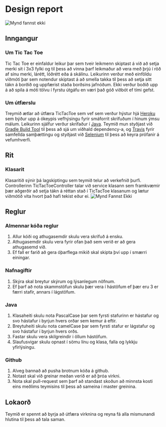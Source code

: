 # Design report
![Mynd fannst ekki](http://www.ru.is/media/HR_logo_vinstri_hires.jpg "RU logo")
## Inngangur
### Um Tic Tac Toe
Tic Tac Toe er einfaldur leikur þar sem tveir leikmenn skiptast á við að setja merki sit í 3x3 fylki og til þess að vinna þarf leikmaður að vera með þrjú í röð af sínu merki, lárétt, lóðrétt eða á skálínu. Leikurinn verður með einföldu viðmóti þar sem notendur skiptast á að smella takka til þess að setja sitt tákn á borðið og uppfærist staða borðsins jafnóðum. Ekki verður boðið upp á að spila á móti tölvu í fyrstu útgáfu en væri það góð viðbót ef tími gefst.
### Um útfærslu
Treymið ætlar að útfæra TicTacToe sem vef sem verður hýstur hjá [Heroku](https://www.heroku.com) sem býður upp á ókeypis vefhýsingu fyrir smáforrit skrifuðum í hinum ýmsu málum. Leikurinn sjálfur verður skrifaður í [Java](https://www.java.com/en/). Teymið mun styðjast við [Gradle Build Tool](https://gradle.org/) til þess að sjá um viðhald dependency-a, og [Travis](https://travis-ci.org/) fyrir samfellda samþættingu og styðjast við [Selenium](http://www.seleniumhq.org/) til þess að keyra prófanir á vefumhverfi.
## Rit
### Klasarit
Klasaritið sýnir þá lagskiptingu sem teymið telur að verkefnið þurfi. Controllerinn TicTacToeController talar við service klasann sem framkvæmir þær aðgerðir að setja tákn á réttan stað í TicTacToe klasanum og lætur viðmótið vita hvort það hafi tekist eður ei.
![Mynd Fannst Ekki](https://github.com/A-lidid/TicTacToe/docs/images/class_diagram.png "Klasarit")
## Reglur
### Almennar kóða reglur
1. Allur kóði og athugasemdir skulu vera skrifuð á ensku.
2. Athugasemdir skulu vera fyrir ofan það sem verið er að gera athugasemd við.
3. Ef fall er farið að gera óþarflega mikið skal skipta því upp í smærri einingar.
### Nafnagiftir
1. Skýra skal breytur skýrum og lýsanlegum nöfnum.
2. Ef þarf að nota skammstöfun skulu þær vera í hástöfum ef þær eru 3 er færri stafir, annars í lágstöfum.
### Java
1. Klasaheiti skulu nota PascalCase þar sem fyrsti stafurinn er hástafur og svo hástafur i byrjun hvers orðar sem kemur á eftir.
2. Breytuheiti skulu nota camelCase þar sem fyrsti stafur er lágstafur og svo hástafur í byrjun hvers orðs.
3. Fastar skulu vera skilgreindir i öllum hástöfum.
4. Slaufusvigar skulu opnast í sömu línu og klasa, falla og lykkju yfirlýsingu.
### Github
1. Alveg bannað að pusha brotnum kóða á github.
2. Notast skal við greinar meðan verið er að þróa virkni.
3. Nota skal pull-request sem þarf að standast skoðun að minnsta kosti eins meðlims teymisins til þess að sameina í master greinina.
## Lokaorð
Teymið er spennt að byrja að útfæra virknina og reyna fá alla mismunandi hlutina til þess að tala saman.